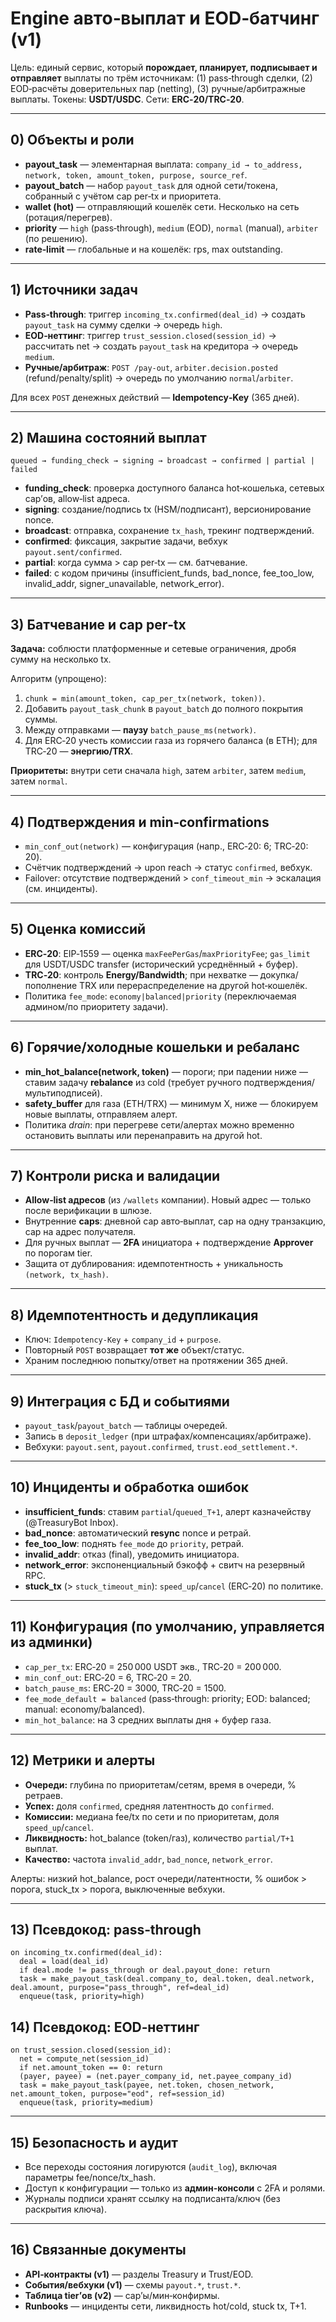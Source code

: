 # Engine авто‑выплат и EOD‑батчинг (v1)

Цель: единый сервис, который **порождает, планирует, подписывает и отправляет** выплаты по трём источникам: (1) pass‑through сделки, (2) EOD‑расчёты доверительных пар (netting), (3) ручные/арбитражные выплаты. Токены: **USDT/USDC**. Сети: **ERC‑20/TRC‑20**.

---

## 0) Объекты и роли

- **payout\_task** — элементарная выплата: `company_id → to_address, network, token, amount_token, purpose, source_ref`.
- **payout\_batch** — набор `payout_task` для одной сети/токена, собранный с учётом cap per‑tx и приоритета.
- **wallet (hot)** — отправляющий кошелёк сети. Несколько на сеть (ротация/перегрев).
- **priority** — `high` (pass‑through), `medium` (EOD), `normal` (manual), `arbiter` (по решению).
- **rate‑limit** — глобальные и на кошелёк: rps, max outstanding.

---

## 1) Источники задач

- **Pass‑through**: триггер `incoming_tx.confirmed(deal_id)` → создать `payout_task` на сумму сделки → очередь `high`.
- **EOD‑неттинг**: триггер `trust_session.closed(session_id)` → рассчитать net → создать `payout_task` на кредитора → очередь `medium`.
- **Ручные/арбитраж**: `POST /pay-out`, `arbiter.decision.posted` (refund/penalty/split) → очередь по умолчанию `normal`/`arbiter`.

Для всех `POST` денежных действий — **Idempotency‑Key** (365 дней).

---

## 2) Машина состояний выплат

`queued → funding_check → signing → broadcast → confirmed | partial | failed`

- **funding\_check**: проверка доступного баланса hot‑кошелька, сетевых cap’ов, allow‑list адреса.
- **signing**: создание/подпись tx (HSM/подписант), версионирование nonce.
- **broadcast**: отправка, сохранение `tx_hash`, трекинг подтверждений.
- **confirmed**: фиксация, закрытие задачи, вебхук `payout.sent/confirmed`.
- **partial**: когда сумма > cap per‑tx — см. батчевание.
- **failed**: с кодом причины (insufficient\_funds, bad\_nonce, fee\_too\_low, invalid\_addr, signer\_unavailable, network\_error).

---

## 3) Батчевание и cap per‑tx

**Задача:** соблюсти платформенные и сетевые ограничения, дробя сумму на несколько tx.

Алгоритм (упрощено):

1. `chunk = min(amount_token, cap_per_tx(network, token))`.
2. Добавить `payout_task_chunk` в `payout_batch` до полного покрытия суммы.
3. Между отправками — **паузу** `batch_pause_ms(network)`.
4. Для ERC‑20 учесть комиссии газа из горячего баланса (в ETH); для TRC‑20 — **энергию/TRX**.

**Приоритеты:** внутри сети сначала `high`, затем `arbiter`, затем `medium`, затем `normal`.

---

## 4) Подтверждения и min‑confirmations

- `min_conf_out(network)` — конфигурация (напр., ERC‑20: 6; TRC‑20: 20).
- Счётчик подтверждений → upon reach → статус `confirmed`, вебхук.
- Failover: отсутствие подтверждений > `conf_timeout_min` → эскалация (см. инциденты).

---

## 5) Оценка комиссий

- **ERC‑20**: EIP‑1559 — оценка `maxFeePerGas`/`maxPriorityFee`; `gas_limit` для USDT/USDC transfer (исторический усреднённый + буфер).
- **TRC‑20**: контроль **Energy/Bandwidth**; при нехватке — докупка/пополнение TRX или перераспределение на другой hot‑кошелёк.
- Политика `fee_mode`: `economy|balanced|priority` (переключаемая админом/по приоритету задачи).

---

## 6) Горячие/холодные кошельки и ребаланс

- **min\_hot\_balance(network, token)** — пороги; при падении ниже — ставим задачу **rebalance** из cold (требует ручного подтверждения/мультиподписей).
- **safety\_buffer** для газа (ETH/TRX) — минимум X, ниже — блокируем новые выплаты, отправляем алерт.
- Политика *drain*: при перегреве сети/алертах можно временно остановить выплаты или перенаправить на другой hot.

---

## 7) Контроли риска и валидации

- **Allow‑list адресов** (из `/wallets` компании). Новый адрес — только после верификации в шлюзе.
- Внутренние **caps**: дневной cap авто‑выплат, cap на одну транзакцию, cap на адрес получателя.
- Для ручных выплат — **2FA** инициатора + подтверждение **Approver** по порогам tier.
- Защита от дублирования: идемпотентность + уникальность `(network, tx_hash)`.

---

## 8) Идемпотентность и дедупликация

- Ключ: `Idempotency-Key` + `company_id` + `purpose`.
- Повторный `POST` возвращает **тот же** объект/статус.
- Храним последнюю попытку/ответ на протяжении 365 дней.

---

## 9) Интеграция с БД и событиями

- `payout_task`/`payout_batch` — таблицы очередей.
- Запись в `deposit_ledger` (при штрафах/компенсациях/арбитраже).
- Вебхуки: `payout.sent`, `payout.confirmed`, `trust.eod_settlement.*`.

---

## 10) Инциденты и обработка ошибок

- **insufficient\_funds**: ставим `partial`/`queued_T+1`, алерт казначейству (@TreasuryBot Inbox).
- **bad\_nonce**: автоматический **resync** nonce и ретрай.
- **fee\_too\_low**: поднять `fee_mode` до `priority`, ретрай.
- **invalid\_addr**: отказ (final), уведомить инициатора.
- **network\_error**: экспоненциальный бэкофф + свитч на резервный RPC.
- **stuck\_tx** (> `stuck_timeout_min`): `speed_up`/`cancel` (ERC‑20) по политике.

---

## 11) Конфигурация (по умолчанию, управляется из админки)

- `cap_per_tx`: ERC‑20 = 250 000 USDT экв., TRC‑20 = 200 000.
- `min_conf_out`: ERC‑20 = 6, TRC‑20 = 20.
- `batch_pause_ms`: ERC‑20 = 3000, TRC‑20 = 1500.
- `fee_mode_default = balanced` (pass‑through: priority; EOD: balanced; manual: economy/balanced).
- `min_hot_balance`: на 3 средних выплаты дня + буфер газа.

---

## 12) Метрики и алерты

- **Очереди:** глубина по приоритетам/сетям, время в очереди, % ретраев.
- **Успех:** доля `confirmed`, средняя латентность до `confirmed`.
- **Комиссии:** медиана fee/tx по сети и по приоритетам, доля `speed_up`/`cancel`.
- **Ликвидность:** hot\_balance (token/газ), количество `partial/T+1` выплат.
- **Качество:** частота `invalid_addr`, `bad_nonce`, `network_error`.

Алерты: низкий hot\_balance, рост очереди/латентности, % ошибок > порога, stuck\_tx > порога, выключенные вебхуки.

---

## 13) Псевдокод: pass‑through

```pseudo
on incoming_tx.confirmed(deal_id):
  deal = load(deal_id)
  if deal.mode != pass_through or deal.payout_done: return
  task = make_payout_task(deal.company_to, deal.token, deal.network, deal.amount, purpose="pass_through", ref=deal_id)
  enqueue(task, priority=high)
```

## 14) Псевдокод: EOD‑неттинг

```pseudo
on trust_session.closed(session_id):
  net = compute_net(session_id)
  if net.amount_token == 0: return
  (payer, payee) = (net.payer_company_id, net.payee_company_id)
  task = make_payout_task(payee, net.token, chosen_network, net.amount_token, purpose="eod", ref=session_id)
  enqueue(task, priority=medium)
```

---

## 15) Безопасность и аудит

- Все переходы состояния логируются (`audit_log`), включая параметры fee/nonce/tx\_hash.
- Доступ к конфигурации — только из **админ‑консоли** с 2FA и ролями.
- Журналы подписи хранят ссылку на подписанта/ключ (без раскрытия ключа).

---

## 16) Связанные документы

- **API‑контракты (v1)** — разделы Treasury и Trust/EOD.
- **События/вебхуки (v1)** — схемы `payout.*`, `trust.*`.
- **Таблица tier’ов (v2)** — cap’ы/мин‑конфирмы.
- **Runbooks** — инциденты сети, ликвидность hot/cold, stuck tx, T+1.
